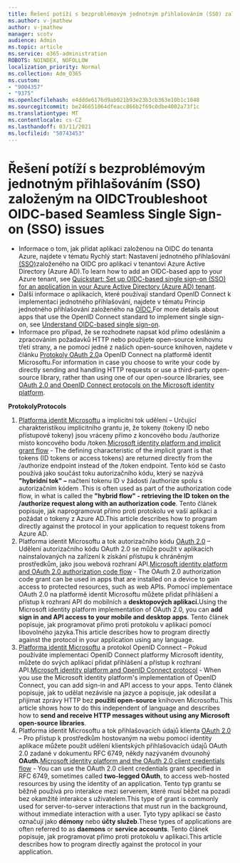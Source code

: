 ```yaml
---
title: Řešení potíží s bezproblémovým jednotným přihlašováním (SSO) založeným na OIDC
ms.author: v-jmathew
author: v-jmathew
manager: scotv
audience: Admin
ms.topic: article
ms.service: o365-administration
ROBOTS: NOINDEX, NOFOLLOW
localization_priority: Normal
ms.collection: Adm_O365
ms.custom:
- "9004357"
- "9375"
ms.openlocfilehash: e4ddde6176d9ab021b93e23b3cb363e10b1c1048
ms.sourcegitcommit: be246651064dfeacc866b2f69c0dbe4002a73f1c
ms.translationtype: MT
ms.contentlocale: cs-CZ
ms.lasthandoff: 03/11/2021
ms.locfileid: "50743453"
---
```

# <a name="troubleshoot-oidc-based-seamless-single-sign-on-sso-issues"></a><span data-ttu-id="7f296-102">Řešení potíží s bezproblémovým jednotným přihlašováním (SSO) založeným na OIDC</span><span class="sxs-lookup"><span data-stu-id="7f296-102">Troubleshoot OIDC-based Seamless Single Sign-on (SSO) issues</span></span>

- <span data-ttu-id="7f296-103">Informace o tom, jak přidat aplikaci založenou na OIDC do tenanta Azure, najdete v tématu Rychlý start: Nastavení jednotného přihlašování [(SSO)](https://docs.microsoft.com/azure/active-directory/manage-apps/add-application-portal-setup-oidc-sso)založeného na OIDC pro aplikaci v tenantovi Azure Active Directory (Azure AD).</span><span class="sxs-lookup"><span data-stu-id="7f296-103">To learn how to add an OIDC-based app to your Azure tenant, see [Quickstart: Set up OIDC-based single sign-on (SSO) for an application in your Azure Active Directory (Azure AD) tenant](https://docs.microsoft.com/azure/active-directory/manage-apps/add-application-portal-setup-oidc-sso).</span></span>
- <span data-ttu-id="7f296-104">Další informace o aplikacích, které používají standard OpenID Connect k implementaci jednotného přihlašování, najdete v tématu Princip jednotného přihlašování založeného na [OIDC.](https://docs.microsoft.com/azure/active-directory/manage-apps/configure-oidc-single-sign-on)</span><span class="sxs-lookup"><span data-stu-id="7f296-104">For more details about apps that use the OpenID Connect standard to implement single sign-on, see [Understand OIDC-based single sign-on](https://docs.microsoft.com/azure/active-directory/manage-apps/configure-oidc-single-sign-on).</span></span>
- <span data-ttu-id="7f296-105">Informace pro případ, že se rozhodnete napsat kód přímo odesláním a zpracováním požadavků HTTP nebo použijete open-source knihovnu třetí strany, a ne pomocí jedné z našich open-source knihoven, najdete v článku [Protokoly OAuth 2.0](https://docs.microsoft.com/azure/active-directory/develop/active-directory-v2-protocols)a OpenID Connect na platformě identit Microsoftu.</span><span class="sxs-lookup"><span data-stu-id="7f296-105">For information in case you choose to write your code by directly sending and handling HTTP requests or use a third-party open-source library, rather than using one of our open-source libraries, see [OAuth 2.0 and OpenID Connect protocols on the Microsoft identity platform](https://docs.microsoft.com/azure/active-directory/develop/active-directory-v2-protocols).</span></span>

<span data-ttu-id="7f296-106">**Protokoly**</span><span class="sxs-lookup"><span data-stu-id="7f296-106">**Protocols**</span></span>

1. <span data-ttu-id="7f296-107">[Platforma identit Microsoftu](https://docs.microsoft.com/azure/active-directory/develop/v2-oauth2-implicit-grant-flow) a implicitní tok udělení – Určující charakteristikou implicitního grantu je, že tokeny (tokeny ID nebo přístupové tokeny) jsou vráceny přímo z koncového bodu /authorize místo koncového bodu /token.</span><span class="sxs-lookup"><span data-stu-id="7f296-107">[Microsoft identity platform and implicit grant flow](https://docs.microsoft.com/azure/active-directory/develop/v2-oauth2-implicit-grant-flow) - The defining characteristic of the implicit grant is that tokens (ID tokens or access tokens) are returned directly from the /authorize endpoint instead of the /token endpoint.</span></span> <span data-ttu-id="7f296-108">Tento kód se často používá jako součást toku autorizačního kódu, který se nazývá **"hybridní tok" –** načtení tokenu ID v žádosti /authorize spolu s autorizačním kódem .</span><span class="sxs-lookup"><span data-stu-id="7f296-108">This is often used as part of the authorization code flow, in what is called the **"hybrid flow" - retrieving the ID token on the /authorize request along with an authorization code**.</span></span> <span data-ttu-id="7f296-109">Tento článek popisuje, jak naprogramovat přímo proti protokolu ve vaší aplikaci a požádat o tokeny z Azure AD.</span><span class="sxs-lookup"><span data-stu-id="7f296-109">This article describes how to program directly against the protocol in your application to request tokens from Azure AD.</span></span>
2. <span data-ttu-id="7f296-110">Platforma identit Microsoftu a tok autorizačního kódu [OAuth 2.0](https://docs.microsoft.com/azure/active-directory/develop/v2-oauth2-auth-code-flow) – Udělení autorizačního kódu OAuth 2.0 se může použít v aplikacích nainstalovaných na zařízení k získání přístupu k chráněným prostředkům, jako jsou webová rozhraní API.</span><span class="sxs-lookup"><span data-stu-id="7f296-110">[Microsoft identity platform and OAuth 2.0 authorization code flow](https://docs.microsoft.com/azure/active-directory/develop/v2-oauth2-auth-code-flow) - The OAuth 2.0 authorization code grant can be used in apps that are installed on a device to gain access to protected resources, such as web APIs.</span></span> <span data-ttu-id="7f296-111">Pomocí implementace OAuth 2.0 na platformě identit Microsoftu můžete přidat přihlášení a přístup k rozhraní API do mobilních a **desktopových aplikací.**</span><span class="sxs-lookup"><span data-stu-id="7f296-111">Using the Microsoft identity platform implementation of OAuth 2.0, you can **add sign in and API access to your mobile and desktop apps**.</span></span> <span data-ttu-id="7f296-112">Tento článek popisuje, jak programovat přímo proti protokolu v aplikaci pomocí libovolného jazyka.</span><span class="sxs-lookup"><span data-stu-id="7f296-112">This article describes how to program directly against the protocol in your application using any language.</span></span>
3. <span data-ttu-id="7f296-113">[Platforma identit Microsoftu](https://docs.microsoft.com/azure/active-directory/develop/v2-protocols-oidc) a protokol OpenID Connect – Pokud používáte implementaci OpenID Connect platformy Microsoft identity, můžete do svých aplikací přidat přihlášení a přístup k rozhraní API.</span><span class="sxs-lookup"><span data-stu-id="7f296-113">[Microsoft identity platform and OpenID Connect protocol](https://docs.microsoft.com/azure/active-directory/develop/v2-protocols-oidc) - When you use the Microsoft identity platform's implementation of OpenID Connect, you can add sign-in and API access to your apps.</span></span> <span data-ttu-id="7f296-114">Tento článek popisuje, jak to udělat nezávisle na jazyce a popisuje, jak odesílat a přijímat zprávy HTTP bez **použití open-source** knihoven Microsoftu.</span><span class="sxs-lookup"><span data-stu-id="7f296-114">This article shows how to do this independent of language and describes how to **send and receive HTTP messages without using any Microsoft open-source libraries**.</span></span>
4. <span data-ttu-id="7f296-115">Platforma identit Microsoftu a tok přihlašovacích údajů klienta [OAuth 2.0](https://docs.microsoft.com/azure/active-directory/develop/v2-oauth2-client-creds-grant-flow) – Pro přístup k prostředkům hostovaným na webu pomocí identity aplikace můžete použít udělení klientských přihlašovacích údajů OAuth 2.0 zadané v dokumentu RFC 6749, někdy nazývaném dvounohý **OAuth.**</span><span class="sxs-lookup"><span data-stu-id="7f296-115">[Microsoft identity platform and the OAuth 2.0 client credentials flow](https://docs.microsoft.com/azure/active-directory/develop/v2-oauth2-client-creds-grant-flow) - You can use the OAuth 2.0 client credentials grant specified in RFC 6749, sometimes called **two-legged OAuth**, to access web-hosted resources by using the identity of an application.</span></span> <span data-ttu-id="7f296-116">Tento typ grantu se běžně používá pro interakce mezi serverem, které musí běžet na pozadí bez okamžité interakce s uživatelem.</span><span class="sxs-lookup"><span data-stu-id="7f296-116">This type of grant is commonly used for server-to-server interactions that must run in the background, without immediate interaction with a user.</span></span> <span data-ttu-id="7f296-117">Tyto typy aplikací se často označují jako **démony** nebo **účty služeb**.</span><span class="sxs-lookup"><span data-stu-id="7f296-117">These types of applications are often referred to as **daemons** or **service accounts**.</span></span> <span data-ttu-id="7f296-118">Tento článek popisuje, jak programovat přímo proti protokolu v aplikaci.</span><span class="sxs-lookup"><span data-stu-id="7f296-118">This article describes how to program directly against the protocol in your application.</span></span>
